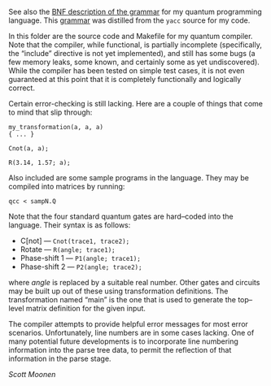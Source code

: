 See also the [BNF description of the grammar](BNF.txt) for my quantum programming language. This [grammar](GRAMMAR.txt) was distilled from the `yacc` source for my code.

In this folder are the source code and Makefile for my quantum compiler. Note that the compiler, while functional, is partially incomplete (specifically, the “include” directive is not yet implemented), and still has some bugs (a few memory leaks, some known, and certainly some as yet undiscovered). While the compiler has been tested on simple test cases, it is not even guaranteed at this point that it is completely functionally and logically correct.

Certain error-checking is still lacking. Here are a couple of things that come to mind that slip through:

```
my_transformation(a, a, a)
{ ... }

Cnot(a, a);

R(3.14, 1.57; a);
```

Also included are some sample programs in the language. They may be compiled into matrices by running:

```
qcc < sampN.Q
```

Note that the four standard quantum gates are hard–coded into the language. Their syntax is as follows:

- C[not] — `Cnot(trace1, trace2);`
- Rotate — `R(angle; trace1);`
- Phase-shift 1 — `P1(angle; trace1);`
- Phase-shift 2 — `P2(angle; trace2);`

where _angle_ is replaced by a suitable real number. Other gates and circuits may be built up out of these using transformation definitions. The transformation named “main” is the one that is used to generate the top–level matrix definition for the given input.

The compiler attempts to provide helpful error messages for most error scenarios. Unfortunately, line numbers are in some cases lacking. One of many potential future developments is to incorporate line numbering information into the parse tree data, to permit the reflection of that information in the parse stage.

_Scott Moonen_


